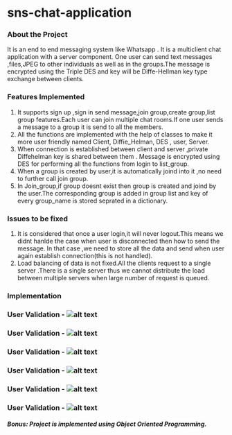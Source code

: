 # sns-chat-application

### About the Project
It is an end to end messaging system like Whatsapp . It is a multiclient chat application with a server component. One user can send text messages ,files,JPEG to other individuals as well as in the groups.The message is encrypted using the Triple DES and key will be Diffe-Hellman key type exchange between clients.
### Features Implemented
1. It supports sign up ,sign in send message,join group,create group,list group features.Each user can join multiple chat rooms.If one user sends a message to a group it is send to all the members.
2. All the functions are implemented with the help of classes to make it more user friendly named Client, Diffie_Helman, DES , user, Server.
3. When connection is established between client and server ,private Diffehelman key is shared between them . Message is encrypted using DES for performing all the functions from login to list_group. 
5. When a group is created by user,it is automatically joind into it ,no need to further call join group. 
6. In Join_group,if group doesnt exist then group is created and joind by the user.The corresponding group is added in group list and key of every group_name is stored seprated in a dictionary.
### Issues to be fixed
1. It is considered that once a user login,it will never logout.This means we didnt hanlde the case when user is disconnected then how to send the message. In that case ,we need to store all the data and send when user again establish connection(this is not handled).
2. Load balancing of data is not fixed.All the clients request to a single server .There is a single server thus we cannot  distribute the load between multiple servers when large number of request is queued.

### Implementation
### User Validation - ![alt text](https://github.com/nayanika0208/sns-chat-application/blob/master/1.png)
### User Validation - ![alt text](https://github.com/nayanika0208/sns-chat-application/blob/master/2.png)
### User Validation - ![alt text](https://github.com/nayanika0208/sns-chat-application/blob/master/3.png)
### User Validation - ![alt text](https://github.com/nayanika0208/sns-chat-application/blob/master/4.png)
### User Validation - ![alt text](https://github.com/nayanika0208/sns-chat-application/blob/master/5.png)
### User Validation - ![alt text](https://github.com/nayanika0208/sns-chat-application/blob/master/6.png)
##### Bonus: Project is implemented using Object Oriented Programming.

